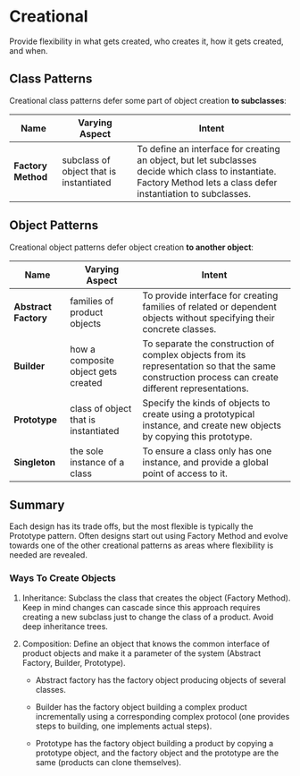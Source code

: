 # Creational

Provide flexibility in what gets created, who creates it, how it gets created, and when.

## Class Patterns

Creational class patterns defer some part of object creation **to subclasses**:

Name | Varying Aspect | Intent
---- | -------------- | ------
**Factory Method** | subclass of object that is instantiated | To define an interface for creating an object, but let subclasses decide which class to instantiate. Factory Method lets a class defer instantiation to subclasses.

## Object Patterns

Creational object patterns defer object creation **to another object**:

Name | Varying Aspect | Intent
---- | -------------- | ------
**Abstract Factory** | families of product objects | To provide interface for creating families of related or dependent objects without specifying their concrete classes.
**Builder** | how a composite object gets created | To separate the construction of complex objects from its representation so that the same construction process can create different representations.
**Prototype** | class of object that is instantiated | Specify the kinds of objects to create using a prototypical instance, and create new objects by copying this prototype.
**Singleton** | the sole instance of a class | To ensure a class only has one instance, and provide a global point of access to it.

## Summary

Each design has its trade offs, but the most flexible is typically the Prototype pattern. Often designs start out using Factory Method and evolve towards one of the other creational patterns as areas where flexibility is needed are revealed.

### Ways To Create Objects

1. Inheritance: Subclass the class that creates the object (Factory Method). Keep in mind changes can cascade since this approach requires creating a new subclass just to change the class of a product. Avoid deep inheritance trees.

2. Composition: Define an object that knows the common interface of product objects and make it a parameter of the system (Abstract Factory, Builder, Prototype).

   - Abstract factory has the factory object producing objects of several classes.

   - Builder has the factory object building a complex product incrementally using a corresponding complex protocol (one provides steps to building, one implements actual steps).

   - Prototype has the factory object building a product by copying a prototype object, and the factory object and the prototype are the same (products can clone themselves).
